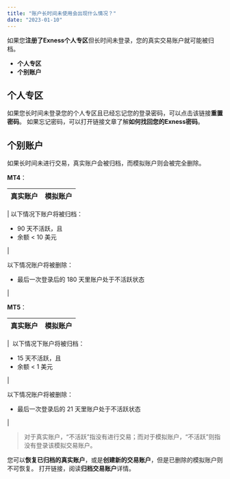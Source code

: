 ```yaml
---
title: "账户长时间未使用会出现什么情况？"
date: "2023-01-10"
---
```


如果您**注册了Exness个人专区**但长时间未登录，您的真实交易账户就可能被归档。

- **个人专区**
- **个别账户**

## 个人专区

如果您长时间未登录您的个人专区且已经忘记您的登录密码，可以点击该链接**重置密码**。 如果忘记密码，可以打开链接文章了解**如何找回您的Exness密码**。

## 个别账户

如果长时间未进行交易，真实账户会被归档，而模拟账户则会被完全删除。

**MT4**：

| 真实账户 | 模拟账户 |
| --- | --- |
| 
以下情况下账户将被归档：

- 90 天不活跃，且
- 余额 < 10 美元

 | 

以下情况账户将被删除：

- 最后一次登录后的 180 天里账户处于不活跃状态

 |

**MT5**：

| 真实账户 | 模拟账户 |
| --- | --- |
| 
 以下情况下账户将被归档：

- 15 天不活跃，且
- 余额 < 1 美元

 | 

以下情况账户将被删除：

- 最后一次登录后的 21 天里账户处于不活跃状态

 |

> 对于真实账户，“不活跃”指没有进行交易；而对于模拟账户，“不活跃”则指没有登录该模拟交易账户。

您可以**恢复已归档的真实账户**，或是**创建新的交易账户**，但是已删除的模拟账户则不可恢复。 打开链接，阅读**归档交易账户**详情。
